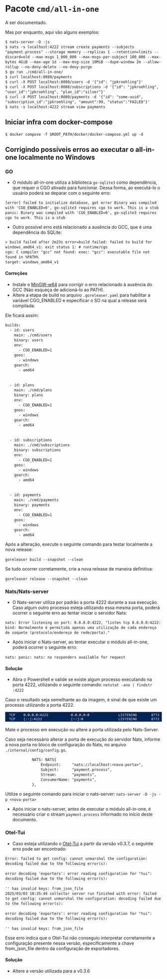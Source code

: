 # Pacote `cmd/all-in-one`

A ser documentado.

Mas por enquanto, aqui vão alguns exemplos:

```terminal
$ nats-server -D -js
$ nats -s localhost:4222 stream create payments --subjects "payment.process" --storage memory --replicas 1 --retention=limits --discard=old --max-msgs 1_000_000 --max-msgs-per-subject 100_000 --max-bytes 4GiB --max-age 1d --max-msg-size 10MiB --dupe-window 2m --allow-rollup --no-deny-delete --no-deny-purge
$ go run ./cmd/all-in-one/
$ curl localhost:8080/payments
$ curl -X POST localhost:8080/users -d '{"id": "jpkroehling"}'
$ curl -X POST localhost:8080/subscriptions -d '{"id": "jpkroehling", "user_id":"jpkroehling", "plan_id":"silver"}'
$ curl -X POST localhost:8080/payments -d '{"id": "some-uuid", "subscription_id":"jpkroehling", "amount":99, "status":"FAILED"}'
$ nats -s localhost:4222 stream view payments
```
## Iniciar infra com docker-compose

```terminal
$ docker compose -f $ROOT_PATH/docker/docker-compose.yml up -d
```

## Corrigindo possíveis erros ao executar o all-in-one localmente no Windows

### GO

- O módulo all-in-one utiliza a biblioteca `go-sqlite3` como dependência, que requer o CGO ativado para funcionar. Dessa forma, ao executá-lo o usuário poderá se deparar com o seguinte erro:  

```terminal
[error] failed to initialize database, got error Binary was compiled with 'CGO_ENABLED=0', go-sqlite3 requires cgo to work. This is a stub
panic: Binary was compiled with 'CGO_ENABLED=0', go-sqlite3 requires cgo to work. This is a stub
```

- Outro possível erro está relacionado a ausência do GCC, que é uma dependência do SQLite:

```terminal
⨯ build failed after 2m23s error=build failed: failed to build for windows_amd64_v1: exit status 1: # runtime/cgo
cgo: C compiler "gcc" not found: exec: "gcc": executable file not found in %PATH%
target: windows_amd64_v1
```

#### Correções

- Instale o [MinGW-w64](https://winlibs.com/) para corrigir o erro relacionado à ausência do GCC (Não esqueça de adicioná-lo ao PATH).
- Altere a etapa de build no arquivo `.goreleaser.yaml` para habilitar a variável CGO_ENABLED e especificar o SO na qual a release será compilada.    

Ele ficará assim:

```
builds:
  - id: users
    main: ./cmd/users
    binary: users
    env:
      - CGO_ENABLED=1
    goos:
      - windows
    goarch:
      - amd64
      

  - id: plans
    main: ./cmd/plans
    binary: plans
    env:
      - CGO_ENABLED=1
    goos:
      - windows
    goarch:
      - amd64
      

  - id: subscriptions
    main: ./cmd/subscriptions
    binary: subscriptions
    env:
      - CGO_ENABLED=1
    goos:
      - windows
    goarch:
      - amd64
      
    
  - id: payments
    main: ./cmd/payments
    binary: payments
    env:
      - CGO_ENABLED=1
    goos:
      - windows
    goarch:
      - amd64

```

Após a alteração, execute o seguinte comando para testar localmente a nova release:

`goreleaser build --snapshot --clean`

Se tudo ocorrer corretamente, crie a nova release de maneira definitiva:

`goreleaser release --snapshot --clean`

### Nats/Nats-server

- O Nats-server utiliza por padrão a porta 4222 durante a sua execução. Caso algum outro processo esteja utilizando essa mesma porta, poderá ocorrer o seguinte erro ao tentar iniciar o servidor Nats:

```terminal
nats: Error listening on port: 0.0.0.0:4222, "listen tcp 0.0.0.0:4222: 
bind: Normalmente é permitida apenas uma utilização de cada endereço de soquete (protocolo/endereço de rede/porta)."
```

- Após iniciar o Nats-server, ao tentar executar o módulo all-in-one, poderá ocorrer o seguinte erro: 

`nats: panic: nats: no responders available for request`

#### Solução

- Abra o Powershell e valide se existe algum processo executando na porta 4222, utilizando o seguinte comando: `netstat -ano | findstr :4222`

Caso o resultado seja semelhante ao da imagem, é sinal de que existe um processo utilizando a porta 4222.


![alt text](image.png)

Mate o processo em execução ou altere a porta utilizada pelo Nats-Server. 

Caso seja necessário alterar a porta de execução do servidor Nats, informe a nova porta no bloco de configuração do Nats, no arquivo `./internal/config/config.go`.
```
			NATS: NATS{
				Endpoint:     "nats://localhost:<nova-porta>",
				Subject:      "payment.process",
				Stream:       "payments",
				ConsumerName: "payments",
			},
```

Utilize o seguinte comando para iniciar o nats-server: `nats-server -D -js -p <nova-porta>`

- Após iniciar o nats-server, antes de executar o módulo all-in-one, é necessário criar o stream `payment.process` informado no início deste documento. 

### Otel-Tui

- Caso esteja utilizando o [Otel-Tui](https://github.com/ymtdzzz/otel-tui) a partir da versão v0.3.7, o seguinte erro pode ser encontrado:

```terminal
Error: failed to get config: cannot unmarshal the configuration: decoding failed due to the following error(s):

error decoding 'exporters': error reading configuration for "tui": decoding failed due to the following error(s):

'' has invalid keys: from_json_file
2025/03/03 10:35:49 collector server run finished with error: failed to get config: cannot unmarshal the configuration: decoding failed due to the following error(s):

error decoding 'exporters': error reading configuration for "tui": decoding failed due to the following error(s):

'' has invalid keys: from_json_file
```

Esse erro indica que o Otel-Tui não conseguiu interpretar corretamente a configuração presente nessa versão, especificamente a chave from_json_file dentro da configuração de exportadores.

#### Solução

- Altere a versão utilizada para a v0.3.6
